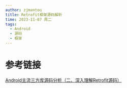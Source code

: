 ```yaml
---
author: zjmantou
title: Retrofit框架源码解析
time: 2023-11-07 周二
tags:
  - Android
  - 源码
  - 框架
---
```


# 参考链接

[Android主流三方库源码分析（二、深入理解Retrofit源码）](https://juejin.cn/post/6844903972071981064)


